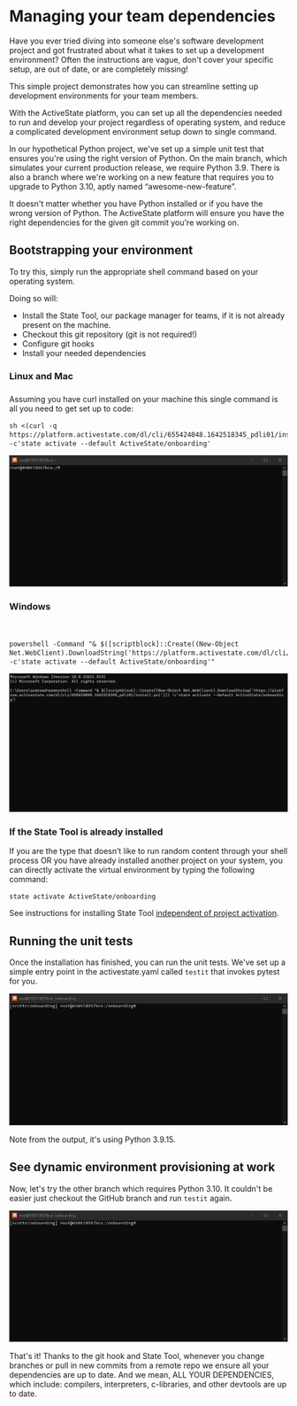 
# Managing your team dependencies

Have you ever tried diving into someone else's software development project and got frustrated about what it takes to set up a development environment? Often the instructions are vague, don't cover your specific setup, are out of date, or are completely missing!

This simple project demonstrates how you can streamline setting up development environments for your team members.

With the ActiveState platform, you can set up all the dependencies needed to run and develop your project regardless of operating system, and reduce a complicated development environment setup down to single command.

In our hypothetical Python project, we've set up a simple unit test that ensures you're using the right version of Python. On the main branch, which simulates your current production release, we require Python 3.9. There is also a branch where we're working on a new feature that requires you to upgrade to Python 3.10, aptly named “awesome-new-feature”.

It doesn't matter whether you have Python installed or if you have the wrong version of Python. The ActiveState platform will ensure you have the right dependencies for the given git commit you're working on.


## **Bootstrapping your environment**

To try this, simply run the appropriate shell command based on your operating system.

Doing so will:



* Install the State Tool, our package manager for teams, if it is not already present on the machine.
* Checkout this git repository (git is not required!)
* Configure git hooks
* Install your needed dependencies

### **Linux and Mac**


### 
Assuming you have curl installed on your machine this single command is all you need to get set up to code:



```
sh <(curl -q https://platform.activestate.com/dl/cli/655424048.1642518345_pdli01/install.sh) -c'state activate --default ActiveState/onboarding'
```



![Setting up your environment with a single command](docs/imgs/onboarding-linux.gif)


### **Windows** 


```


powershell -Command "& $([scriptblock]::Create((New-Object Net.WebClient).DownloadString('https://platform.activestate.com/dl/cli/655424048.1642518345_pdli01/install.ps1'))) -c'state activate --default ActiveState/onboarding'"
```


![Setting up your environment with a single command](docs/imgs/onboarding-windows.gif)

### **If the State Tool is already installed**

If you are the type that doesn’t like to run random content through your shell process OR you have already installed another project on your system, you can directly activate the virtual environment by typing the following command:


```
state activate ActiveState/onboarding

```
 See instructions for installing State Tool [independent of project activation](https://docs.activestate.com/platform/state/install/#installing-on-windows).


## Running the unit tests

Once the installation has finished, you can run the unit tests. We've set up a simple entry point in the activestate.yaml called `testit` that invokes pytest for you.


![Running your unit tests](docs/imgs/testit-linux.gif)


Note from the output, it's using Python 3.9.15.


## **See dynamic environment provisioning at work**

Now, let's try the other branch which requires Python 3.10. It couldn't be easier just checkout the GitHub branch and run `testit` again.



![Running your unit tests](docs/imgs/last-part-linux.gif)


That's it! Thanks to the git hook and State Tool, whenever you change branches or pull in new commits from a remote repo we ensure all your dependencies are up to date. And we mean, ALL YOUR DEPENDENCIES, which include: compilers, interpreters, c-libraries, and other devtools are up to date.
